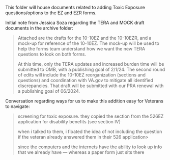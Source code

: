 This folder will house documents related to adding Toxic Exposure questions/options to the EZ and EZR forms.

Initial note from Jessica Soza regarding the TERA and MOCK draft documents in the archive folder:
>Attached are the drafts for the 10-10EZ and the 10-10EZR, and a mock-up for reference of the 10-10EZ. The mock-up will be used to help the forms team understand how we want the new TERA questions to look on both forms.
> 
>At this time, only the TERA updates and increased burden time will be submitted to OMB, with a publishing goal of 2/1/24.
>The second round of edits will include the 10-10EZ reorganization (sections and questions) and coordination with VA.gov to mitigate all identified discrepancies. That draft will be submitted with our PRA renewal with a publishing goal of 06/2024.

Conversation regarding ways for us to make this addition easy for Veterans to navigate:
>screening for toxic exposure. they copied the section from the 526EZ application for disability benefits (see section IV)
>
>when i talked to them, i floated the idea of not including the question if the veteran already answered them in their 526 application>
>
>since the computers and the internets have the ability to look up info that we already have — whereas a paper form just sits there

